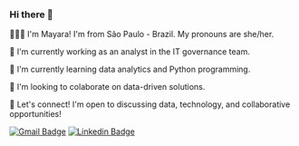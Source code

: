 ### Hi there 👋

👩🏽‍💻 I'm Mayara! I'm from São Paulo - Brazil. My pronouns are she/her.

🔭 I'm currently working as an analyst in the IT governance team.

🌱 I'm currently learning data analytics and Python programming.

👯 I'm looking to colaborate on data-driven solutions.

💬 Let's connect! I'm open to discussing data, technology, and collaborative opportunities!

[![Gmail Badge](https://img.shields.io/badge/-limas.mayara@gmail.com-D14836?style=for-the-badge&logo=gmail&logoColor=white)](mailto:limas.mayara@gmail.com "Connect via Email")
[![Linkedin Badge](https://img.shields.io/badge/LinkedIn-0077B5?style=for-the-badge&logo=linkedin&logoColor=white)](https://www.linkedin.com/in/mayara-lsilva/)
<!--
**mayarals/mayarals** is a ✨ _special_ ✨ repository because its `README.md` (this file) appears on your GitHub profile.

Here are some ideas to get you started:

- 🔭 I’m currently working on ...
- 🌱 I’m currently learning ...
- 👯 I’m looking to collaborate on ...
- 🤔 I’m looking for help with ...
- 💬 Ask me about ...
- 📫 How to reach me: ...
- 😄 Pronouns: ...
- ⚡ Fun fact: ...
-->
